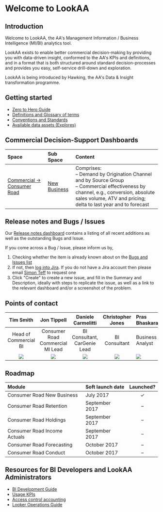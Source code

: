 # Welcome to LookAA


## Introduction

Welcome to LookAA, the AA's Management Information / Business Intelligence (MI/BI) analytics tool.

LookAA exists to enable better commercial decision-making by providing you with data-driven insight, conformed to the AA's KPIs and definitions, and in a format that is both structured around standard decision-processes and provides you easy, self-service drill-down and exploration.

LookAA is being introduced by Hawking, the AA's Data & Insight transformation programme.


## Getting started

* [Zero to Hero Guide](/projects/commercial_road_new_business/documents/zero_to_hero_guide.md)
* [Definitions and Glossary of terms](/projects/commercial_road_new_business/documents/definitions_and_glossary_of_terms.md)
* [Conventions and Standards]()
* [Available data assets (Explores)]()


## Commercial Decision-Support Dashboards

| Space                | Sub Space    | Content |
|:---------------------|:-------------|:--------|
| [Commercial → Consumer Road](/spaces/9) | [New Business](/spaces/10) | Comprises:<br />– Demand by Origination Channel and by Source Group<br />– Commercial effectiveness by channel, e.g., conversion, absolute sales volume, ATV and pricing; delta to last year and to forecast |



## Release notes and Bugs / Issues

Our [Release notes dashboard]() contains a listing of all recent additions as well as the outstanding Bugs and Issue.

If you come across a Bug / Issue, please inform us by,

1. Checking whether the item is already known about on the [Bugs and Issues list]()
2. If not, then [log into Jira](https://theaacom.atlassian.net/secure/RapidBoard.jspa?rapidView=386&projectKey=CUD&selectedIssue=CUD-2286). If you do not have a Jira account then please email [Simon Teff](mailto:Simon.Teff@TheAA.com) to request one
3. Click "Create" to create a new issue, and fill in the Summary and Description, ideally with steps to replicate the issue, as well as a link to the relevant dashboard and/or a screenshot of the problem.


## Points of contact

| Tim Smith            | Jon Tippell  | Daniele Carmelitti  | Christopher Jones  | Pras Bhaskaran  |
|:---------------------:|:-------------:|:-------------:|:-------------:|:-------------|
| Head of Commercial BI | Consumer Road Commercial MI Lead | BI Consultant, CarGenie Lead | BI Consultant | Business Analyst |
|     <a href='mailto:Tim.Smith@TheAA.com'><img src='https://tippco-web.s3.amazonaws.com/lookaa/profiles/SmithT.jpg'></a> | <a href='mailto:Jon.Tippell@TheAA.com'><img src='https://tippco-web.s3.amazonaws.com/lookaa/profiles/TippellJ.jpg'></a> | <a href='mailto:Daniele.Carmelitti@TheAA.com'><img src='https://tippco-web.s3.amazonaws.com/lookaa/profiles/CarmelittiD.jpg'></a> | <a href='mailto:Christopher.Jones2@TheAA.com'><img src='https://tippco-web.s3.amazonaws.com/lookaa/profiles/JonesC.jpg'></a> | <a href='mailto:Pras.Bhaskaran@TheAA.com'><img src='https://tippco-web.s3.amazonaws.com/lookaa/profiles/BhaskaranP.jpg'></a> |


## Roadmap

| Module   | Soft launch date     |  Launched?  |
|:----------|:---------------------|:----------:|
| Consumer Road New Business | July 2017 |   ✓ |
| Consumer Road Retention | September 2017 | – |
| Consumer Road Holdings | September 2017 | – |
| Consumer Road Income Actuals | September 2017 | – |
| Consumer Road Forecasting | October 2017 | – |
| Consumer Road Conduct | October 2017 | – |


## Resources for BI Developers and LookAA Administrators

* [BI Development Guide]()
* [Usage KPIs](/dashboards/4)
* [Access control accounting]()
* [Looker Operations Guide]()

